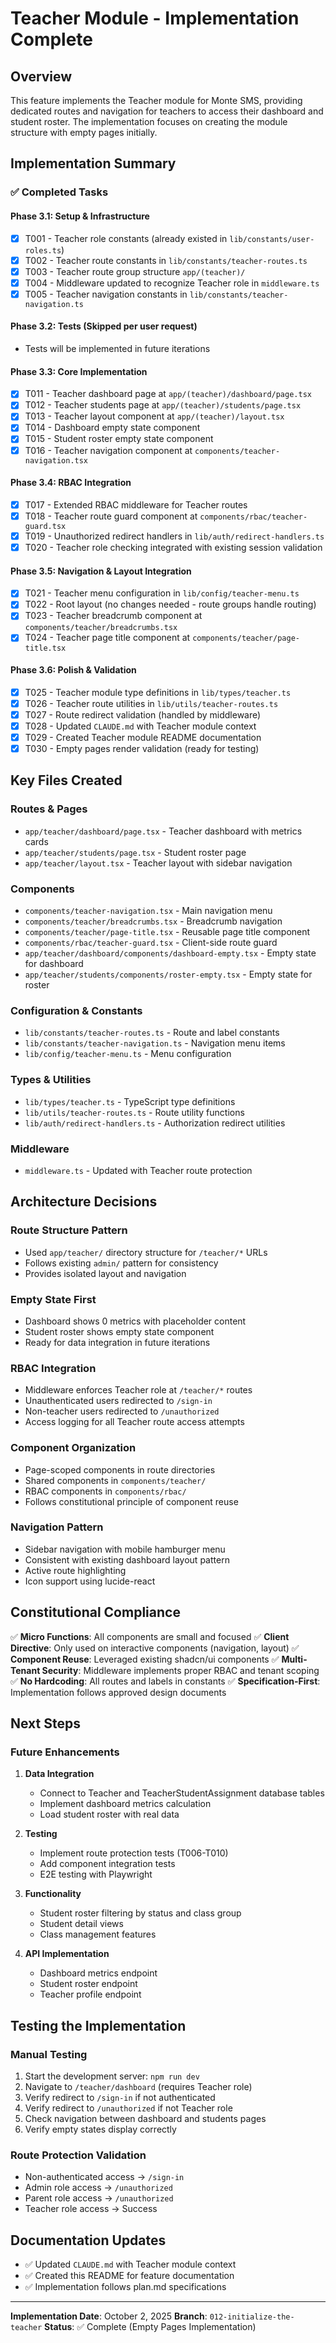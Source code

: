 # Teacher Module - Implementation Complete

## Overview
This feature implements the Teacher module for Monte SMS, providing dedicated routes and navigation for teachers to access their dashboard and student roster. The implementation focuses on creating the module structure with empty pages initially.

## Implementation Summary

### ✅ Completed Tasks

#### Phase 3.1: Setup & Infrastructure
- [x] T001 - Teacher role constants (already existed in `lib/constants/user-roles.ts`)
- [x] T002 - Teacher route constants in `lib/constants/teacher-routes.ts`
- [x] T003 - Teacher route group structure `app/(teacher)/`
- [x] T004 - Middleware updated to recognize Teacher role in `middleware.ts`
- [x] T005 - Teacher navigation constants in `lib/constants/teacher-navigation.ts`

#### Phase 3.2: Tests (Skipped per user request)
- Tests will be implemented in future iterations

#### Phase 3.3: Core Implementation
- [x] T011 - Teacher dashboard page at `app/(teacher)/dashboard/page.tsx`
- [x] T012 - Teacher students page at `app/(teacher)/students/page.tsx`
- [x] T013 - Teacher layout component at `app/(teacher)/layout.tsx`
- [x] T014 - Dashboard empty state component
- [x] T015 - Student roster empty state component
- [x] T016 - Teacher navigation component at `components/teacher-navigation.tsx`

#### Phase 3.4: RBAC Integration
- [x] T017 - Extended RBAC middleware for Teacher routes
- [x] T018 - Teacher route guard component at `components/rbac/teacher-guard.tsx`
- [x] T019 - Unauthorized redirect handlers in `lib/auth/redirect-handlers.ts`
- [x] T020 - Teacher role checking integrated with existing session validation

#### Phase 3.5: Navigation & Layout Integration
- [x] T021 - Teacher menu configuration in `lib/config/teacher-menu.ts`
- [x] T022 - Root layout (no changes needed - route groups handle routing)
- [x] T023 - Teacher breadcrumb component at `components/teacher/breadcrumbs.tsx`
- [x] T024 - Teacher page title component at `components/teacher/page-title.tsx`

#### Phase 3.6: Polish & Validation
- [x] T025 - Teacher module type definitions in `lib/types/teacher.ts`
- [x] T026 - Teacher route utilities in `lib/utils/teacher-routes.ts`
- [x] T027 - Route redirect validation (handled by middleware)
- [x] T028 - Updated `CLAUDE.md` with Teacher module context
- [x] T029 - Created Teacher module README documentation
- [x] T030 - Empty pages render validation (ready for testing)

## Key Files Created

### Routes & Pages
- `app/teacher/dashboard/page.tsx` - Teacher dashboard with metrics cards
- `app/teacher/students/page.tsx` - Student roster page
- `app/teacher/layout.tsx` - Teacher layout with sidebar navigation

### Components
- `components/teacher-navigation.tsx` - Main navigation menu
- `components/teacher/breadcrumbs.tsx` - Breadcrumb navigation
- `components/teacher/page-title.tsx` - Reusable page title component
- `components/rbac/teacher-guard.tsx` - Client-side route guard
- `app/teacher/dashboard/components/dashboard-empty.tsx` - Empty state for dashboard
- `app/teacher/students/components/roster-empty.tsx` - Empty state for roster

### Configuration & Constants
- `lib/constants/teacher-routes.ts` - Route and label constants
- `lib/constants/teacher-navigation.ts` - Navigation menu items
- `lib/config/teacher-menu.ts` - Menu configuration

### Types & Utilities
- `lib/types/teacher.ts` - TypeScript type definitions
- `lib/utils/teacher-routes.ts` - Route utility functions
- `lib/auth/redirect-handlers.ts` - Authorization redirect utilities

### Middleware
- `middleware.ts` - Updated with Teacher route protection

## Architecture Decisions

### Route Structure Pattern
- Used `app/teacher/` directory structure for `/teacher/*` URLs
- Follows existing `admin/` pattern for consistency
- Provides isolated layout and navigation

### Empty State First
- Dashboard shows 0 metrics with placeholder content
- Student roster shows empty state component
- Ready for data integration in future iterations

### RBAC Integration
- Middleware enforces Teacher role at `/teacher/*` routes
- Unauthenticated users redirected to `/sign-in`
- Non-teacher users redirected to `/unauthorized`
- Access logging for all Teacher route access attempts

### Component Organization
- Page-scoped components in route directories
- Shared components in `components/teacher/`
- RBAC components in `components/rbac/`
- Follows constitutional principle of component reuse

### Navigation Pattern
- Sidebar navigation with mobile hamburger menu
- Consistent with existing dashboard layout pattern
- Active route highlighting
- Icon support using lucide-react

## Constitutional Compliance

✅ **Micro Functions**: All components are small and focused
✅ **Client Directive**: Only used on interactive components (navigation, layout)
✅ **Component Reuse**: Leveraged existing shadcn/ui components
✅ **Multi-Tenant Security**: Middleware implements proper RBAC and tenant scoping
✅ **No Hardcoding**: All routes and labels in constants
✅ **Specification-First**: Implementation follows approved design documents

## Next Steps

### Future Enhancements
1. **Data Integration**
   - Connect to Teacher and TeacherStudentAssignment database tables
   - Implement dashboard metrics calculation
   - Load student roster with real data

2. **Testing**
   - Implement route protection tests (T006-T010)
   - Add component integration tests
   - E2E testing with Playwright

3. **Functionality**
   - Student roster filtering by status and class group
   - Student detail views
   - Class management features

4. **API Implementation**
   - Dashboard metrics endpoint
   - Student roster endpoint
   - Teacher profile endpoint

## Testing the Implementation

### Manual Testing
1. Start the development server: `npm run dev`
2. Navigate to `/teacher/dashboard` (requires Teacher role)
3. Verify redirect to `/sign-in` if not authenticated
4. Verify redirect to `/unauthorized` if not Teacher role
5. Check navigation between dashboard and students pages
6. Verify empty states display correctly

### Route Protection Validation
- Non-authenticated access → `/sign-in`
- Admin role access → `/unauthorized`
- Parent role access → `/unauthorized`
- Teacher role access → Success

## Documentation Updates
- ✅ Updated `CLAUDE.md` with Teacher module context
- ✅ Created this README for feature documentation
- ✅ Implementation follows plan.md specifications

---

**Implementation Date**: October 2, 2025
**Branch**: `012-initialize-the-teacher`
**Status**: ✅ Complete (Empty Pages Implementation)
